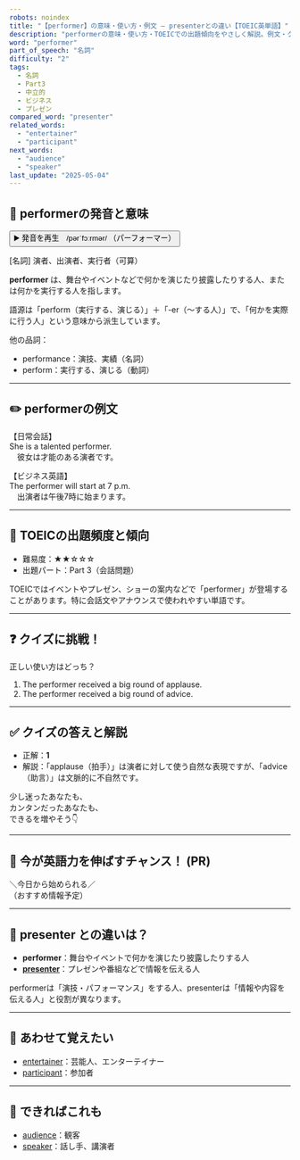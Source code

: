 ```yaml
---
robots: noindex
title: "【performer】の意味・使い方・例文 ― presenterとの違い【TOEIC英単語】"
description: "performerの意味・使い方・TOEICでの出題傾向をやさしく解説。例文・クイズ付きでpresenterとの違いもわかりやすく学べます。"
word: "performer"
part_of_speech: "名詞"
difficulty: "2"
tags:
  - 名詞
  - Part3
  - 中立的
  - ビジネス
  - プレゼン
compared_word: "presenter"
related_words:
  - "entertainer"
  - "participant"
next_words:
  - "audience"
  - "speaker"
last_update: "2025-05-04"
---
```


## 🔰 performerの発音と意味

<button class="play-audio" onclick="playTTS('performer')">
  <span class="play-audio-main">
    ▶️ 発音を再生　/pərˈfɔːrmər/
  </span>
  <span class="play-audio-sub">
    （パーフォーマー）
  </span>
</button>

[名詞] 演者、出演者、実行者（可算）

**performer** は、舞台やイベントなどで何かを演じたり披露したりする人、または何かを実行する人を指します。

語源は「perform（実行する、演じる）」＋「-er（～する人）」で、「何かを実際に行う人」という意味から派生しています。

他の品詞：  
- performance：演技、実績（名詞）
- perform：実行する、演じる（動詞）

---

## ✏️ performerの例文

【日常会話】  
She is a talented performer.  
　彼女は才能のある演者です。

【ビジネス英語】  
The performer will start at 7 p.m.  
　出演者は午後7時に始まります。

---

## 🎯 TOEICの出題頻度と傾向

- 難易度：★★☆☆☆
- 出題パート：Part 3（会話問題）

TOEICではイベントやプレゼン、ショーの案内などで「performer」が登場することがあります。特に会話文やアナウンスで使われやすい単語です。

---

## ❓ クイズに挑戦！

正しい使い方はどっち？

1. The performer received a big round of applause.  
2. The performer received a big round of advice.

---

## ✅ クイズの答えと解説

- 正解：**1**
- 解説：「applause（拍手）」は演者に対して使う自然な表現ですが、「advice（助言）」は文脈的に不自然です。

少し迷ったあなたも、  
カンタンだったあなたも、  
できるを増やそう👇️

---

## 🚀 今が英語力を伸ばすチャンス！ (PR)

<div class="info-center">
＼今日から始められる／<br>  
（おすすめ情報予定）
</div>

---

## 🤔  presenter との違いは？

- **performer**：舞台やイベントで何かを演じたり披露したりする人
- **[presenter](/word/presenter/)**：プレゼンや番組などで情報を伝える人

performerは「演技・パフォーマンス」をする人、presenterは「情報や内容を伝える人」と役割が異なります。

---

## 🧩 あわせて覚えたい

- [entertainer](/word/entertainer/)：芸能人、エンターテイナー
- [participant](/word/participant/)：参加者

---

## 📖 できればこれも

- [audience](/word/audience/)：観客
- [speaker](/word/speaker/)：話し手、講演者

<!-- cvid: aid24_bid10 -->
